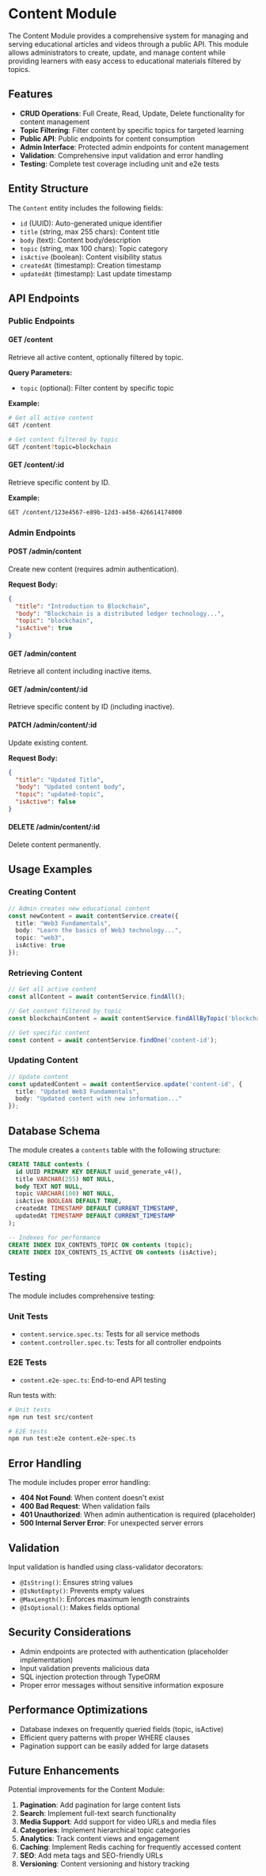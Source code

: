 # Content Module

The Content Module provides a comprehensive system for managing and serving educational articles and videos through a public API. This module allows administrators to create, update, and manage content while providing learners with easy access to educational materials filtered by topics.

## Features

- **CRUD Operations**: Full Create, Read, Update, Delete functionality for content management
- **Topic Filtering**: Filter content by specific topics for targeted learning
- **Public API**: Public endpoints for content consumption
- **Admin Interface**: Protected admin endpoints for content management
- **Validation**: Comprehensive input validation and error handling
- **Testing**: Complete test coverage including unit and e2e tests

## Entity Structure

The `Content` entity includes the following fields:

- `id` (UUID): Auto-generated unique identifier
- `title` (string, max 255 chars): Content title
- `body` (text): Content body/description
- `topic` (string, max 100 chars): Topic category
- `isActive` (boolean): Content visibility status
- `createdAt` (timestamp): Creation timestamp
- `updatedAt` (timestamp): Last update timestamp

## API Endpoints

### Public Endpoints

#### GET /content
Retrieve all active content, optionally filtered by topic.

**Query Parameters:**
- `topic` (optional): Filter content by specific topic

**Example:**
```bash
# Get all active content
GET /content

# Get content filtered by topic
GET /content?topic=blockchain
```

#### GET /content/:id
Retrieve specific content by ID.

**Example:**
```bash
GET /content/123e4567-e89b-12d3-a456-426614174000
```

### Admin Endpoints

#### POST /admin/content
Create new content (requires admin authentication).

**Request Body:**
```json
{
  "title": "Introduction to Blockchain",
  "body": "Blockchain is a distributed ledger technology...",
  "topic": "blockchain",
  "isActive": true
}
```

#### GET /admin/content
Retrieve all content including inactive items.

#### GET /admin/content/:id
Retrieve specific content by ID (including inactive).

#### PATCH /admin/content/:id
Update existing content.

**Request Body:**
```json
{
  "title": "Updated Title",
  "body": "Updated content body",
  "topic": "updated-topic",
  "isActive": false
}
```

#### DELETE /admin/content/:id
Delete content permanently.

## Usage Examples

### Creating Content
```typescript
// Admin creates new educational content
const newContent = await contentService.create({
  title: "Web3 Fundamentals",
  body: "Learn the basics of Web3 technology...",
  topic: "web3",
  isActive: true
});
```

### Retrieving Content
```typescript
// Get all active content
const allContent = await contentService.findAll();

// Get content filtered by topic
const blockchainContent = await contentService.findAllByTopic('blockchain');

// Get specific content
const content = await contentService.findOne('content-id');
```

### Updating Content
```typescript
// Update content
const updatedContent = await contentService.update('content-id', {
  title: "Updated Web3 Fundamentals",
  body: "Updated content with new information..."
});
```

## Database Schema

The module creates a `contents` table with the following structure:

```sql
CREATE TABLE contents (
  id UUID PRIMARY KEY DEFAULT uuid_generate_v4(),
  title VARCHAR(255) NOT NULL,
  body TEXT NOT NULL,
  topic VARCHAR(100) NOT NULL,
  isActive BOOLEAN DEFAULT TRUE,
  createdAt TIMESTAMP DEFAULT CURRENT_TIMESTAMP,
  updatedAt TIMESTAMP DEFAULT CURRENT_TIMESTAMP
);

-- Indexes for performance
CREATE INDEX IDX_CONTENTS_TOPIC ON contents (topic);
CREATE INDEX IDX_CONTENTS_IS_ACTIVE ON contents (isActive);
```

## Testing

The module includes comprehensive testing:

### Unit Tests
- `content.service.spec.ts`: Tests for all service methods
- `content.controller.spec.ts`: Tests for all controller endpoints

### E2E Tests
- `content.e2e-spec.ts`: End-to-end API testing

Run tests with:
```bash
# Unit tests
npm run test src/content

# E2E tests
npm run test:e2e content.e2e-spec.ts
```

## Error Handling

The module includes proper error handling:

- **404 Not Found**: When content doesn't exist
- **400 Bad Request**: When validation fails
- **401 Unauthorized**: When admin authentication is required (placeholder)
- **500 Internal Server Error**: For unexpected server errors

## Validation

Input validation is handled using class-validator decorators:

- `@IsString()`: Ensures string values
- `@IsNotEmpty()`: Prevents empty values
- `@MaxLength()`: Enforces maximum length constraints
- `@IsOptional()`: Makes fields optional

## Security Considerations

- Admin endpoints are protected with authentication (placeholder implementation)
- Input validation prevents malicious data
- SQL injection protection through TypeORM
- Proper error messages without sensitive information exposure

## Performance Optimizations

- Database indexes on frequently queried fields (topic, isActive)
- Efficient query patterns with proper WHERE clauses
- Pagination support can be easily added for large datasets

## Future Enhancements

Potential improvements for the Content Module:

1. **Pagination**: Add pagination for large content lists
2. **Search**: Implement full-text search functionality
3. **Media Support**: Add support for video URLs and media files
4. **Categories**: Implement hierarchical topic categories
5. **Analytics**: Track content views and engagement
6. **Caching**: Implement Redis caching for frequently accessed content
7. **SEO**: Add meta tags and SEO-friendly URLs
8. **Versioning**: Content versioning and history tracking 